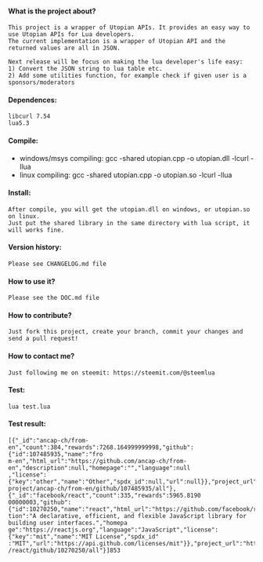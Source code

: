 #### What is the project about?

	This project is a wrapper of Utopian APIs. It provides an easy way to use Utopian APIs for Lua developers.
	The current implementation is a wrapper of Utopian API and the returned values are all in JSON.
	
	Next release will be focus on making the lua developer's life easy:
	1) Convert the JSON string to lua table etc.
	2) Add some utilities function, for example check if given user is a sponsors/moderators

#### Dependences:

	libcurl 7.54
	lua5.3

#### Compile:

- windows/msys compiling: gcc -shared utopian.cpp -o utopian.dll -lcurl -llua
- linux compiling: gcc -shared utopian.cpp -o utopian.so -lcurl -llua

#### Install:

	After compile, you will get the utopian.dll on windows, or utopian.so on linux.
	Just put the shared library in the same directory with lua script, it will works fine.
	
#### Version history:

    Please see CHANGELOG.md file
	
#### How to use it?

    Please see the DOC.md file

#### How to contribute?

    Just fork this project, create your branch, commit your changes and send a pull request!

#### How to contact me?

    Just following me on steemit: https://steemit.com/@steemlua

#### Test:

	lua test.lua

#### Test result:

```
[{"_id":"ancap-ch/from-en","count":384,"rewards":7268.164999999998,"github":{"id":107485935,"name":"fro
m-en","html_url":"https://github.com/ancap-ch/from-en","description":null,"homepage":"","language":null
,"license":{"key":"other","name":"Other","spdx_id":null,"url":null}},"project_url":"https://utopian.io/
project/ancap-ch/from-en/github/107485935/all"},{"_id":"facebook/react","count":335,"rewards":5965.8190
00000003,"github":{"id":10270250,"name":"react","html_url":"https://github.com/facebook/react","descrip
tion":"A declarative, efficient, and flexible JavaScript library for building user interfaces.","homepa
ge":"https://reactjs.org","language":"JavaScript","license":{"key":"mit","name":"MIT License","spdx_id"
:"MIT","url":"https://api.github.com/licenses/mit"}},"project_url":"https://utopian.io/project/facebook
/react/github/10270250/all"}]853
```